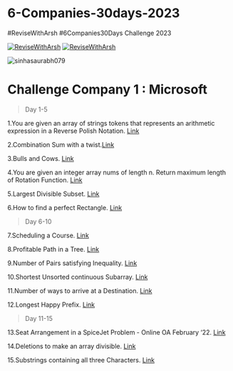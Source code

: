 # 6-Companies-30days-2023
#ReviseWithArsh #6Companies30Days Challenge 2023

[![ReviseWithArsh](https://img.shields.io/badge/Language-java-934fb5?style=for-the-badge&logo=java&logoColor=white)](https://github.com/ankitkumar734ac/6Companies30days)
[![ReviseWithArsh](https://img.shields.io/badge/ReviseWithArsh-6Companies30Days-green?style=for-the-badge&logo=github)](https://github.com/ankitkumar734ac/6Companies30days)
<p align="left"> <img src="https://komarev.com/ghpvc/?username=sinhasaurabh079&label=Repo%20views&color=0e75b6&style=flat" alt="sinhasaurabh079" /> </p>


# Challenge Company 1 : Microsoft 

> Day 1-5

 1.You are given an array of strings tokens that represents an arithmetic expression in a Reverse Polish Notation. <a href="https://leetcode.com/problems/evaluate-reverse-polish-notation/">Link</a><br>

2.Combination Sum with a twist.<a href="https://leetcode.com/problems/combination-sum-iii/">Link</a><br>

3.Bulls and Cows. <a href="https://leetcode.com/problems/bulls-and-cows/">Link</a><br>

4.You are given an integer array nums of length n. Return maximum length of Rotation Function. <a href="https://leetcode.com/problems/rotate-function/">Link</a><br>

5.Largest Divisible Subset. <a href="https://leetcode.com/problems/largest-divisible-subset/">Link</a><br>

6.How to find a perfect Rectangle. <a href="https://leetcode.com/problems/perfect-rectangle/">Link</a><br>

> Day 6-10

7.Scheduling a Course. <a href="https://leetcode.com/problems/course-schedule/">Link</a><br>

8.Profitable Path in a Tree. <a href="https://leetcode.com/problems/most-profitable-path-in-a-tree/">Link</a><br>

9.Number of Pairs satisfying Inequality. <a href="https://leetcode.com/problems/number-of-pairs-satisfying-inequality/">Link</a><br>

10.Shortest Unsorted continuous Subarray. <a href="https://leetcode.com/problems/shortest-unsorted-continuous-subarray/">Link</a><br>

11.Number of ways to arrive at a Destination. <a href="https://leetcode.com/problems/number-of-ways-to-arrive-at-destination/">Link</a><br>

12.Longest Happy Prefix. <a href="https://leetcode.com/problems/longest-happy-prefix/">Link</a><br>

> Day 11-15

13.Seat Arrangement in a SpiceJet Problem - Online OA February ‘22. <a href="https://leetcode.com/problems/airplane-seat-assignment-probability/">Link</a><br>

14.Deletions to make an array divisible. <a href="https://leetcode.com/problems/minimum-deletions-to-make-array-divisible/">Link</a><br>

15.Substrings containing all three Characters. <a href="https://leetcode.com/problems/number-of-substrings-containing-all-three-characters/">Link</a><br>


